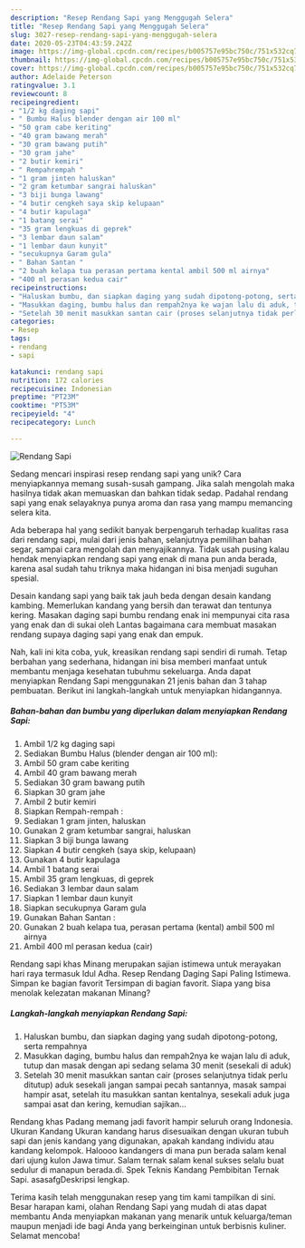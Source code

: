 ```yaml
---
description: "Resep Rendang Sapi yang Menggugah Selera"
title: "Resep Rendang Sapi yang Menggugah Selera"
slug: 3027-resep-rendang-sapi-yang-menggugah-selera
date: 2020-05-23T04:43:59.242Z
image: https://img-global.cpcdn.com/recipes/b005757e95bc750c/751x532cq70/rendang-sapi-foto-resep-utama.jpg
thumbnail: https://img-global.cpcdn.com/recipes/b005757e95bc750c/751x532cq70/rendang-sapi-foto-resep-utama.jpg
cover: https://img-global.cpcdn.com/recipes/b005757e95bc750c/751x532cq70/rendang-sapi-foto-resep-utama.jpg
author: Adelaide Peterson
ratingvalue: 3.1
reviewcount: 8
recipeingredient:
- "1/2 kg daging sapi"
- " Bumbu Halus blender dengan air 100 ml"
- "50 gram cabe keriting"
- "40 gram bawang merah"
- "30 gram bawang putih"
- "30 gram jahe"
- "2 butir kemiri"
- " Rempahrempah "
- "1 gram jinten haluskan"
- "2 gram ketumbar sangrai haluskan"
- "3 biji bunga lawang"
- "4 butir cengkeh saya skip kelupaan"
- "4 butir kapulaga"
- "1 batang serai"
- "35 gram lengkuas di geprek"
- "3 lembar daun salam"
- "1 lembar daun kunyit"
- "secukupnya Garam gula"
- " Bahan Santan "
- "2 buah kelapa tua perasan pertama kental ambil 500 ml airnya"
- "400 ml perasan kedua cair"
recipeinstructions:
- "Haluskan bumbu, dan siapkan daging yang sudah dipotong-potong, serta rempahnya"
- "Masukkan daging, bumbu halus dan rempah2nya ke wajan lalu di aduk, tutup dan masak dengan api sedang selama 30 menit (sesekali di aduk)"
- "Setelah 30 menit masukkan santan cair (proses selanjutnya tidak perlu ditutup) aduk sesekali jangan sampai pecah santannya, masak sampai hampir asat, setelah itu masukkan santan kentalnya, sesekali aduk juga sampai asat dan kering, kemudian sajikan..."
categories:
- Resep
tags:
- rendang
- sapi

katakunci: rendang sapi 
nutrition: 172 calories
recipecuisine: Indonesian
preptime: "PT23M"
cooktime: "PT53M"
recipeyield: "4"
recipecategory: Lunch

---
```



![Rendang Sapi](https://img-global.cpcdn.com/recipes/b005757e95bc750c/751x532cq70/rendang-sapi-foto-resep-utama.jpg)

Sedang mencari inspirasi resep rendang sapi yang unik? Cara menyiapkannya memang susah-susah gampang. Jika salah mengolah maka hasilnya tidak akan memuaskan dan bahkan tidak sedap. Padahal rendang sapi yang enak selayaknya punya aroma dan rasa yang mampu memancing selera kita.

Ada beberapa hal yang sedikit banyak berpengaruh terhadap kualitas rasa dari rendang sapi, mulai dari jenis bahan, selanjutnya pemilihan bahan segar, sampai cara mengolah dan menyajikannya. Tidak usah pusing kalau hendak menyiapkan rendang sapi yang enak di mana pun anda berada, karena asal sudah tahu triknya maka hidangan ini bisa menjadi suguhan spesial.

Desain kandang sapi yang baik tak jauh beda dengan desain kandang kambing. Memerlukan kandang yang bersih dan terawat dan tentunya kering. Masakan daging sapi bumbu rendang enak ini mempunyai cita rasa yang enak dan di sukai oleh Lantas bagaimana cara membuat masakan rendang supaya daging sapi yang enak dan empuk.


Nah, kali ini kita coba, yuk, kreasikan rendang sapi sendiri di rumah. Tetap berbahan yang sederhana, hidangan ini bisa memberi manfaat untuk membantu menjaga kesehatan tubuhmu sekeluarga. Anda dapat menyiapkan Rendang Sapi menggunakan 21 jenis bahan dan 3 tahap pembuatan. Berikut ini langkah-langkah untuk menyiapkan hidangannya.

<!--inarticleads1-->

##### Bahan-bahan dan bumbu yang diperlukan dalam menyiapkan Rendang Sapi:

1. Ambil 1/2 kg daging sapi
1. Sediakan  Bumbu Halus (blender dengan air 100 ml):
1. Ambil 50 gram cabe keriting
1. Ambil 40 gram bawang merah
1. Sediakan 30 gram bawang putih
1. Siapkan 30 gram jahe
1. Ambil 2 butir kemiri
1. Siapkan  Rempah-rempah :
1. Sediakan 1 gram jinten, haluskan
1. Gunakan 2 gram ketumbar sangrai, haluskan
1. Siapkan 3 biji bunga lawang
1. Siapkan 4 butir cengkeh (saya skip, kelupaan)
1. Gunakan 4 butir kapulaga
1. Ambil 1 batang serai
1. Ambil 35 gram lengkuas, di geprek
1. Sediakan 3 lembar daun salam
1. Siapkan 1 lembar daun kunyit
1. Siapkan secukupnya Garam gula
1. Gunakan  Bahan Santan :
1. Gunakan 2 buah kelapa tua, perasan pertama (kental) ambil 500 ml airnya
1. Ambil 400 ml perasan kedua (cair)


Rendang sapi khas Minang merupakan sajian istimewa untuk merayakan hari raya termasuk Idul Adha. Resep Rendang Daging Sapi Paling Istimewa. Simpan ke bagian favorit Tersimpan di bagian favorit. Siapa yang bisa menolak kelezatan makanan Minang? 

<!--inarticleads2-->

##### Langkah-langkah menyiapkan Rendang Sapi:

1. Haluskan bumbu, dan siapkan daging yang sudah dipotong-potong, serta rempahnya
1. Masukkan daging, bumbu halus dan rempah2nya ke wajan lalu di aduk, tutup dan masak dengan api sedang selama 30 menit (sesekali di aduk)
1. Setelah 30 menit masukkan santan cair (proses selanjutnya tidak perlu ditutup) aduk sesekali jangan sampai pecah santannya, masak sampai hampir asat, setelah itu masukkan santan kentalnya, sesekali aduk juga sampai asat dan kering, kemudian sajikan...


Rendang khas Padang memang jadi favorit hampir seluruh orang Indonesia. Ukuran Kandang Ukuran kandang harus disesuaikan dengan ukuran tubuh sapi dan jenis kandang yang digunakan, apakah kandang individu atau kandang kelompok. Haloooo kandangers di mana pun berada salam kenal dari ujung kulon Jawa timur. Salam ternak salam kenal sukses selalu buat sedulur di manapun berada.di. Spek Teknis Kandang Pembibitan Ternak Sapi. asasafgDeskripsi lengkap. 

Terima kasih telah menggunakan resep yang tim kami tampilkan di sini. Besar harapan kami, olahan Rendang Sapi yang mudah di atas dapat membantu Anda menyiapkan makanan yang menarik untuk keluarga/teman maupun menjadi ide bagi Anda yang berkeinginan untuk berbisnis kuliner. Selamat mencoba!

